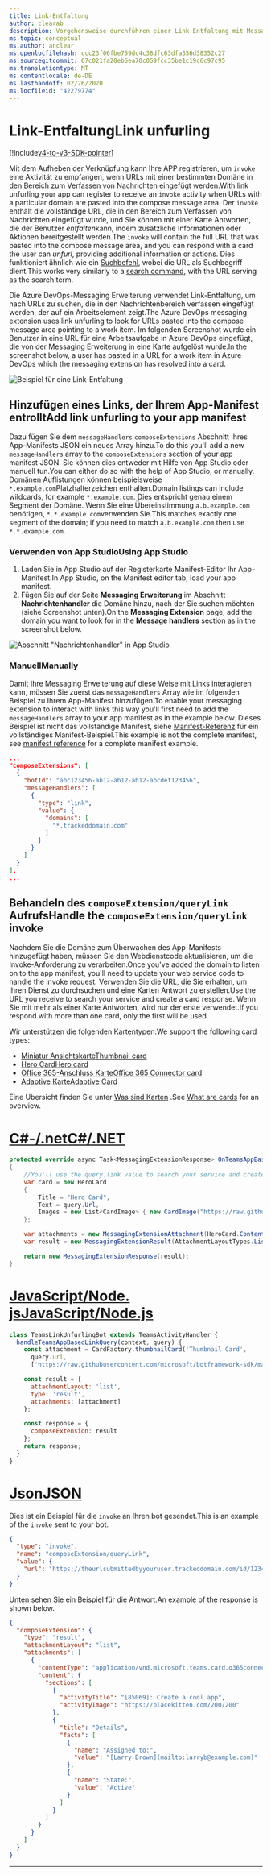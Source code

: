 ```yaml
---
title: Link-Entfaltung
author: clearab
description: Vorgehensweise durchführen einer Link Entfaltung mit Messaging Erweiterung in einer Microsoft Teams-app.
ms.topic: conceptual
ms.author: anclear
ms.openlocfilehash: ccc23f06fbe759dc4c38dfc63dfa356d38352c27
ms.sourcegitcommit: 67c021fa20eb5ea70c059fcc35be1c19c6c97c95
ms.translationtype: MT
ms.contentlocale: de-DE
ms.lasthandoff: 02/26/2020
ms.locfileid: "42279774"
---
```

# <a name="link-unfurling"></a><span data-ttu-id="2a4f1-103">Link-Entfaltung</span><span class="sxs-lookup"><span data-stu-id="2a4f1-103">Link unfurling</span></span>

[!include[v4-to-v3-SDK-pointer](~/includes/v4-to-v3-pointer-me.md)]

<span data-ttu-id="2a4f1-104">Mit dem Aufheben der Verknüpfung kann Ihre APP registrieren, um `invoke` eine Aktivität zu empfangen, wenn URLs mit einer bestimmten Domäne in den Bereich zum Verfassen von Nachrichten eingefügt werden.</span><span class="sxs-lookup"><span data-stu-id="2a4f1-104">With link unfurling your app can register to receive an `invoke` activity when URLs with a particular domain are pasted into the compose message area.</span></span> <span data-ttu-id="2a4f1-105">Der `invoke` enthält die vollständige URL, die in den Bereich zum Verfassen von Nachrichten eingefügt wurde, und Sie können mit einer Karte Antworten, die der Benutzer *entfalten*kann, indem zusätzliche Informationen oder Aktionen bereitgestellt werden.</span><span class="sxs-lookup"><span data-stu-id="2a4f1-105">The `invoke` will contain the full URL that was pasted into the compose message area, and you can respond with a card the user can *unfurl*, providing additional information or actions.</span></span> <span data-ttu-id="2a4f1-106">Dies funktioniert ähnlich wie ein [Suchbefehl](~/messaging-extensions/how-to/search-commands/define-search-command.md), wobei die URL als Suchbegriff dient.</span><span class="sxs-lookup"><span data-stu-id="2a4f1-106">This works very similarly to a [search command](~/messaging-extensions/how-to/search-commands/define-search-command.md), with the URL serving as the search term.</span></span>

<span data-ttu-id="2a4f1-107">Die Azure DevOps-Messaging Erweiterung verwendet Link-Entfaltung, um nach URLs zu suchen, die in den Nachrichtenbereich verfassen eingefügt werden, der auf ein Arbeitselement zeigt.</span><span class="sxs-lookup"><span data-stu-id="2a4f1-107">The Azure DevOps messaging extension uses link unfurling to look for URLs pasted into the compose message area pointing to a work item.</span></span> <span data-ttu-id="2a4f1-108">Im folgenden Screenshot wurde ein Benutzer in eine URL für eine Arbeitsaufgabe in Azure DevOps eingefügt, die von der Messaging Erweiterung in eine Karte aufgelöst wurde.</span><span class="sxs-lookup"><span data-stu-id="2a4f1-108">In the screenshot below, a user has pasted in a URL for a work item in Azure DevOps which the messaging extension has resolved into a card.</span></span>

![Beispiel für eine Link-Entfaltung](~/assets/images/compose-extensions/messagingextensions_linkunfurling.png)

## <a name="add-link-unfurling-to-your-app-manifest"></a><span data-ttu-id="2a4f1-110">Hinzufügen eines Links, der Ihrem App-Manifest entrollt</span><span class="sxs-lookup"><span data-stu-id="2a4f1-110">Add link unfurling to your app manifest</span></span>

<span data-ttu-id="2a4f1-111">Dazu fügen Sie dem `messageHandlers` `composeExtensions` Abschnitt Ihres App-Manifests JSON ein neues Array hinzu.</span><span class="sxs-lookup"><span data-stu-id="2a4f1-111">To do this you'll add a new `messageHandlers` array to the `composeExtensions` section of your app manifest JSON.</span></span> <span data-ttu-id="2a4f1-112">Sie können dies entweder mit Hilfe von App Studio oder manuell tun.</span><span class="sxs-lookup"><span data-stu-id="2a4f1-112">You can either do so with the help of App Studio, or manually.</span></span> <span data-ttu-id="2a4f1-113">Domänen Auflistungen können beispielsweise `*.example.com`Platzhalterzeichen enthalten.</span><span class="sxs-lookup"><span data-stu-id="2a4f1-113">Domain listings can include wildcards, for example `*.example.com`.</span></span> <span data-ttu-id="2a4f1-114">Dies entspricht genau einem Segment der Domäne. Wenn Sie eine Übereinstimmung `a.b.example.com` benötigen, `*.*.example.com`verwenden Sie.</span><span class="sxs-lookup"><span data-stu-id="2a4f1-114">This matches exactly one segment of the domain; if you need to match `a.b.example.com` then use `*.*.example.com`.</span></span>

### <a name="using-app-studio"></a><span data-ttu-id="2a4f1-115">Verwenden von App Studio</span><span class="sxs-lookup"><span data-stu-id="2a4f1-115">Using App Studio</span></span>

1. <span data-ttu-id="2a4f1-116">Laden Sie in App Studio auf der Registerkarte Manifest-Editor Ihr App-Manifest.</span><span class="sxs-lookup"><span data-stu-id="2a4f1-116">In App Studio, on the Manifest editor tab, load your app manifest.</span></span>
1. <span data-ttu-id="2a4f1-117">Fügen Sie auf der Seite **Messaging Erweiterung** im Abschnitt **Nachrichtenhandler** die Domäne hinzu, nach der Sie suchen möchten (siehe Screenshot unten).</span><span class="sxs-lookup"><span data-stu-id="2a4f1-117">On the **Messaging Extension** page, add the domain you want to look for in the **Message handlers** section as in the screenshot below.</span></span>

![Abschnitt "Nachrichtenhandler" in App Studio](~/assets/images/link-unfurling.png)

### <a name="manually"></a><span data-ttu-id="2a4f1-119">Manuell</span><span class="sxs-lookup"><span data-stu-id="2a4f1-119">Manually</span></span>

<span data-ttu-id="2a4f1-120">Damit Ihre Messaging Erweiterung auf diese Weise mit Links interagieren kann, müssen Sie zuerst das `messageHandlers` Array wie im folgenden Beispiel zu Ihrem App-Manifest hinzufügen.</span><span class="sxs-lookup"><span data-stu-id="2a4f1-120">To enable your messaging extension to interact with links this way you'll first need to add the `messageHandlers` array to your app manifest as in the example below.</span></span> <span data-ttu-id="2a4f1-121">Dieses Beispiel ist nicht das vollständige Manifest, siehe [Manifest-Referenz](~/resources/schema/manifest-schema.md) für ein vollständiges Manifest-Beispiel.</span><span class="sxs-lookup"><span data-stu-id="2a4f1-121">This example is not the complete manifest, see [manifest reference](~/resources/schema/manifest-schema.md) for a complete manifest example.</span></span>

```json
...
"composeExtensions": [
  {
    "botId": "abc123456-ab12-ab12-ab12-abcdef123456",
    "messageHandlers": [
      {
        "type": "link",
        "value": {
          "domains": [
            "*.trackeddomain.com"
          ]
        }
      }
    ]
  }
],
...
```

## <a name="handle-the-composeextensionquerylink-invoke"></a><span data-ttu-id="2a4f1-122">Behandeln des `composeExtension/queryLink` Aufrufs</span><span class="sxs-lookup"><span data-stu-id="2a4f1-122">Handle the `composeExtension/queryLink` invoke</span></span>

<span data-ttu-id="2a4f1-123">Nachdem Sie die Domäne zum Überwachen des App-Manifests hinzugefügt haben, müssen Sie den Webdienstcode aktualisieren, um die Invoke-Anforderung zu verarbeiten.</span><span class="sxs-lookup"><span data-stu-id="2a4f1-123">Once you've added the domain to listen on to the app manifest, you'll need to update your web service code to handle the invoke request.</span></span> <span data-ttu-id="2a4f1-124">Verwenden Sie die URL, die Sie erhalten, um Ihren Dienst zu durchsuchen und eine Karten Antwort zu erstellen.</span><span class="sxs-lookup"><span data-stu-id="2a4f1-124">Use the URL you receive to search your service and create a card response.</span></span> <span data-ttu-id="2a4f1-125">Wenn Sie mit mehr als einer Karte Antworten, wird nur der erste verwendet.</span><span class="sxs-lookup"><span data-stu-id="2a4f1-125">If you respond with more than one card, only the first will be used.</span></span>

<span data-ttu-id="2a4f1-126">Wir unterstützen die folgenden Kartentypen:</span><span class="sxs-lookup"><span data-stu-id="2a4f1-126">We support the following card types:</span></span>

* [<span data-ttu-id="2a4f1-127">Miniatur Ansichtskarte</span><span class="sxs-lookup"><span data-stu-id="2a4f1-127">Thumbnail card</span></span>](~/task-modules-and-cards/cards/cards-reference.md#thumbnail-card)
* [<span data-ttu-id="2a4f1-128">Hero Card</span><span class="sxs-lookup"><span data-stu-id="2a4f1-128">Hero card</span></span>](~/task-modules-and-cards/cards/cards-reference.md#hero-card)
* [<span data-ttu-id="2a4f1-129">Office 365-Anschluss Karte</span><span class="sxs-lookup"><span data-stu-id="2a4f1-129">Office 365 Connector card</span></span>](~/task-modules-and-cards/cards/cards-reference.md#office-365-connector-card)
* [<span data-ttu-id="2a4f1-130">Adaptive Karte</span><span class="sxs-lookup"><span data-stu-id="2a4f1-130">Adaptive Card</span></span>](~/task-modules-and-cards/cards/cards-reference.md#adaptive-card)

<span data-ttu-id="2a4f1-131">Eine Übersicht finden Sie unter [Was sind Karten](~/task-modules-and-cards/what-are-cards.md) .</span><span class="sxs-lookup"><span data-stu-id="2a4f1-131">See [What are cards](~/task-modules-and-cards/what-are-cards.md) for an overview.</span></span>

# <a name="cnet"></a>[<span data-ttu-id="2a4f1-132">C#-/.net</span><span class="sxs-lookup"><span data-stu-id="2a4f1-132">C#/.NET</span></span>](#tab/dotnet)

```csharp
protected override async Task<MessagingExtensionResponse> OnTeamsAppBasedLinkQueryAsync(ITurnContext<IInvokeActivity> turnContext, AppBasedLinkQuery query, CancellationToken cancellationToken)
{
    //You'll use the query.link value to search your service and create a card response
    var card = new HeroCard
    {
        Title = "Hero Card",
        Text = query.Url,
        Images = new List<CardImage> { new CardImage("https://raw.githubusercontent.com/microsoft/botframework-sdk/master/icon.png") },
    };

    var attachments = new MessagingExtensionAttachment(HeroCard.ContentType, null, card);
    var result = new MessagingExtensionResult(AttachmentLayoutTypes.List, "result", new[] { attachments }, null, "test unfurl");

    return new MessagingExtensionResponse(result);
}
```

# <a name="javascriptnodejs"></a>[<span data-ttu-id="2a4f1-133">JavaScript/Node. js</span><span class="sxs-lookup"><span data-stu-id="2a4f1-133">JavaScript/Node.js</span></span>](#tab/javascript)

```javascript
class TeamsLinkUnfurlingBot extends TeamsActivityHandler {
  handleTeamsAppBasedLinkQuery(context, query) {
    const attachment = CardFactory.thumbnailCard('Thumbnail Card',
      query.url,
      ['https://raw.githubusercontent.com/microsoft/botframework-sdk/master/icon.png']);

    const result = {
      attachmentLayout: 'list',
      type: 'result',
      attachments: [attachment]
    };

    const response = {
      composeExtension: result
    };
    return response;
  }
}
```

# <a name="json"></a>[<span data-ttu-id="2a4f1-134">Json</span><span class="sxs-lookup"><span data-stu-id="2a4f1-134">JSON</span></span>](#tab/json)

<span data-ttu-id="2a4f1-135">Dies ist ein Beispiel für die `invoke` an Ihren bot gesendet.</span><span class="sxs-lookup"><span data-stu-id="2a4f1-135">This is an example of the `invoke` sent to your bot.</span></span>

```json
{
  "type": "invoke",
  "name": "composeExtension/queryLink",
  "value": {
    "url": "https://theurlsubmittedbyyouruser.trackeddomain.com/id/1234"
  }
}
```

<span data-ttu-id="2a4f1-136">Unten sehen Sie ein Beispiel für die Antwort.</span><span class="sxs-lookup"><span data-stu-id="2a4f1-136">An example of the response is shown below.</span></span>

```json
{
  "composeExtension": {
    "type": "result",
    "attachmentLayout": "list",
    "attachments": [
      {
        "contentType": "application/vnd.microsoft.teams.card.o365connector",
        "content": {
          "sections": [
            {
              "activityTitle": "[85069]: Create a cool app",
              "activityImage": "https://placekitten.com/200/200"
            },
            {
              "title": "Details",
              "facts": [
                {
                  "name": "Assigned to:",
                  "value": "[Larry Brown](mailto:larryb@example.com)"
                },
                {
                  "name": "State:",
                  "value": "Active"
                }
              ]
            }
          ]
        }
      }
    ]
  }
}
```

* * *
